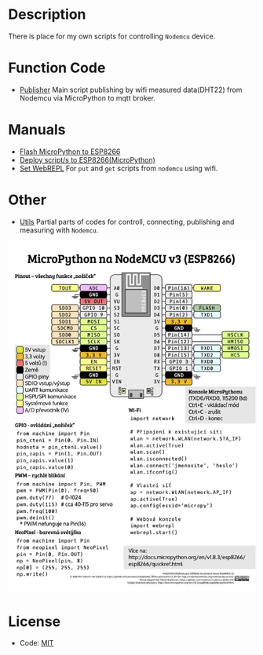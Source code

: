 # Description
There is place for my own scripts for controlling `Nodemcu` device.

# Function Code

- [Publisher](https://github.com/vichi99/ESP8266/tree/master/publisher) Main script publishing by wifi measured data(DHT22) from Nodemcu via MicroPython to mqtt broker.

# Manuals

- [Flash MicroPython to ESP8266](Flash_MicroPython.md)
- [Deploy script/s to ESP8266(MicroPython)](Deploy_MicroPython_scripts.md)
- [Set WebREPL](WebREPL_set.md) For `put` and `get` scripts from `nodemcu` using wifi.

# Other

- [Utils](https://github.com/vichi99/ESP8266/tree/master/utils) Partial parts of codes for controll, connecting, publishing and measuring with `Nodemcu`.

![Nodemcu_Tip](images/nodemcu_tip.jpg)

# License
- Code: [MIT](LICENSE)
